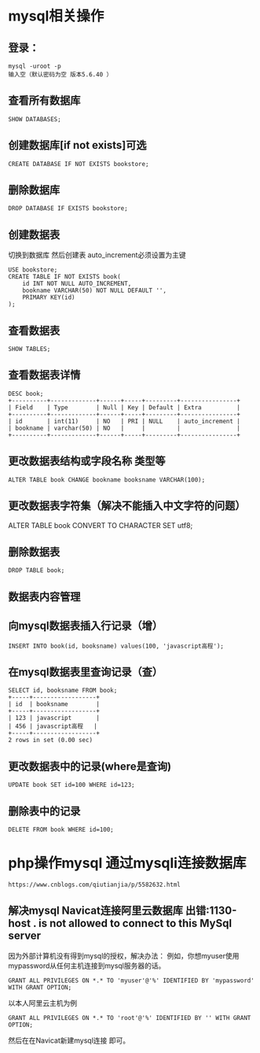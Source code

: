 # mysql相关操作
## 登录：
```
mysql -uroot -p
输入空（默认密码为空 版本5.6.40 ）
```

## 查看所有数据库
```
SHOW DATABASES;
```

## 创建数据库[if not exists]可选
```
CREATE DATABASE IF NOT EXISTS bookstore;
```

## 删除数据库
```
DROP DATABASE IF EXISTS bookstore;
```

## 创建数据表
切换到数据库 然后创建表
auto_increment必须设置为主键
```
USE bookstore;
CREATE TABLE IF NOT EXISTS book(
    id INT NOT NULL AUTO_INCREMENT,
    bookname VARCHAR(50) NOT NULL DEFAULT '',
    PRIMARY KEY(id)
);
```

## 查看数据表
```
SHOW TABLES;
```

## 查看数据表详情
```
DESC book;
+----------+-------------+------+-----+---------+----------------+
| Field    | Type        | Null | Key | Default | Extra          |
+----------+-------------+------+-----+---------+----------------+
| id       | int(11)     | NO   | PRI | NULL    | auto_increment |
| bookname | varchar(50) | NO   |     |         |                |
+----------+-------------+------+-----+---------+----------------+
```

## 更改数据表结构或字段名称 类型等
```
ALTER TABLE book CHANGE bookname booksname VARCHAR(100);
```

## 更改数据表字符集（解决不能插入中文字符的问题）
ALTER TABLE book CONVERT TO CHARACTER SET utf8;

## 删除数据表
```
DROP TABLE book;
```

## 数据表内容管理
## 向mysql数据表插入行记录（增）
```
INSERT INTO book(id, booksname) values(100, 'javascript高程');
```

## 在mysql数据表里查询记录（查）
```
SELECT id, booksname FROM book;
+-----+------------------+
| id  | booksname        |
+-----+------------------+
| 123 | javascript       |
| 456 | javascript高程   |
+-----+------------------+
2 rows in set (0.00 sec)
```
## 更改数据表中的记录(where是查询)
```
UPDATE book SET id=100 WHERE id=123;
```
## 删除表中的记录
```
DELETE FROM book WHERE id=100;
```

# php操作mysql 通过mysqli连接数据库 
```
https://www.cnblogs.com/qiutianjia/p/5582632.html
```

## 解决mysql Navicat连接阿里云数据库 出错:1130-host . is not allowed to connect to this MySql server
因为外部计算机没有得到mysql的授权，解决办法：
例如，你想myuser使用mypassword从任何主机连接到mysql服务器的话。
```
GRANT ALL PRIVILEGES ON *.* TO 'myuser'@'%' IDENTIFIED BY 'mypassword' WITH GRANT OPTION;
```
以本人阿里云主机为例
```
GRANT ALL PRIVILEGES ON *.* TO 'root'@'%' IDENTIFIED BY '' WITH GRANT OPTION;
```
然后在在Navicat新建mysql连接 即可。
